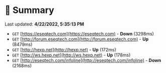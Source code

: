 # 📖 Summary
Last updated: **4/22/2022, 5:35:13 PM**

- `GET` [https://eseqtech.com](https://eseqtech.com) - **Down** (3298ms)
- `GET` [http://forum.eseqtech.com](http://forum.eseqtech.com) - **Up** (8479ms)
- `GET` [http://hexp.net](http://hexp.net) - **Up** (172ms)
- `GET` [http://ws.hexp.net](http://ws.hexp.net) - **Up** (178ms)
- `GET` [http://eseqtech.com/infoline](http://eseqtech.com/infoline) - **Down** (2168ms)
